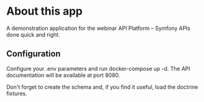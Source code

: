 # About this app

A demonstration application for the webinar API Platform – Symfony APIs done quick and right.

## Configuration

Configure your .env parameters and run docker-compose up -d. The API documentation will be available at port 8080.

Don't forget to create the schema and, if you find it useful, load the doctrine fixtures.


